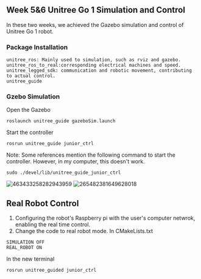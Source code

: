 ## Week 5&6 Unitree Go 1 Simulation and Control
In these two weeks, we achieved the Gazebo simulation and control of Unitree Go 1 robot.
### Package Installation
```
unitree_ros: Mainly used to simulation, such as rviz and gazebo.
unitree_ros_to_real:corresponding electrical machines and speed.
unitree_legged_sdk: communication and robotic movement, contributing to actual control.
unitree_guide
```
### Gzebo Simulation
Open the Gazebo
```
roslaunch unitree_guide gazeboSim.launch
```
Start the controller
```
rosrun unitree_guide junior_ctrl
```
Note: Some references mention the following command to start the controller. However, in my computer, this doesn't work.
```
sudo ./devel/lib/unitree_guide_junior_ctrl
```
![463433258282943959](https://github.com/user-attachments/assets/aa4b9e13-4222-436e-a1bf-9458d3954149)
![265482381649628018](https://github.com/user-attachments/assets/9e3dadc3-194e-4371-a7a3-9a7362590334)
## Real Robot Control 
1. Configuring the robot's Raspberry pi with the user's computer netwrok, enabling the real time control.
2. Change the code to real robot mode.
In CMakeLists.txt
```
SIMULATION OFF
REAL_ROBOT ON
```
In the new terminal
```
rosrun unitree_guided junior_ctrl
```






